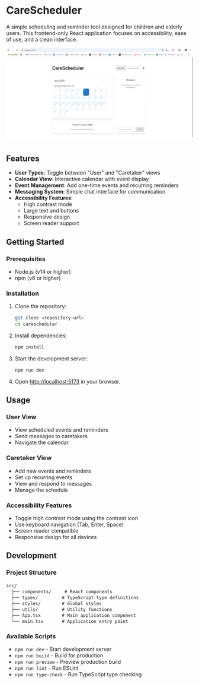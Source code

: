 # CareScheduler

A simple scheduling and reminder tool designed for children and elderly users. This frontend-only React application focuses on accessibility, ease of use, and a clean interface.

![CareScheduler UI](./CareScheduler.png)

## Features

- **User Types**: Toggle between "User" and "Caretaker" views
- **Calendar View**: Interactive calendar with event display
- **Event Management**: Add one-time events and recurring reminders
- **Messaging System**: Simple chat interface for communication
- **Accessibility Features**:
  - High contrast mode
  - Large text and buttons
  - Responsive design
  - Screen reader support

## Getting Started

### Prerequisites

- Node.js (v14 or higher)
- npm (v6 or higher)

### Installation

1. Clone the repository:
   ```bash
   git clone <repository-url>
   cd carescheduler
   ```

2. Install dependencies:
   ```bash
   npm install
   ```

3. Start the development server:
   ```bash
   npm run dev
   ```

4. Open [http://localhost:5173](http://localhost:5173) in your browser.

## Usage

### User View
- View scheduled events and reminders
- Send messages to caretakers
- Navigate the calendar

### Caretaker View
- Add new events and reminders
- Set up recurring events
- View and respond to messages
- Manage the schedule

### Accessibility Features
- Toggle high contrast mode using the contrast icon
- Use keyboard navigation (Tab, Enter, Space)
- Screen reader compatible
- Responsive design for all devices

## Development

### Project Structure
```
src/
  ├── components/     # React components
  ├── types/         # TypeScript type definitions
  ├── styles/        # Global styles
  ├── utils/         # Utility functions
  ├── App.tsx        # Main application component
  └── main.tsx       # Application entry point
```

### Available Scripts

- `npm run dev` - Start development server
- `npm run build` - Build for production
- `npm run preview` - Preview production build
- `npm run lint` - Run ESLint
- `npm run type-check` - Run TypeScript type checking
